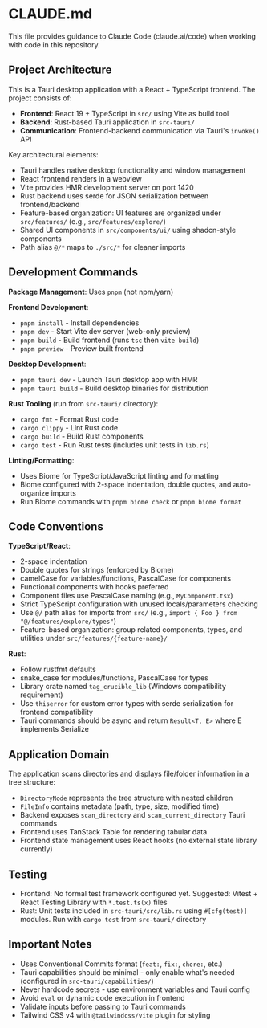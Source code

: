 # CLAUDE.md

This file provides guidance to Claude Code (claude.ai/code) when working with code in this repository.

## Project Architecture

This is a Tauri desktop application with a React + TypeScript frontend. The project consists of:

- **Frontend**: React 19 + TypeScript in `src/` using Vite as build tool
- **Backend**: Rust-based Tauri application in `src-tauri/`
- **Communication**: Frontend-backend communication via Tauri's `invoke()` API

Key architectural elements:
- Tauri handles native desktop functionality and window management
- React frontend renders in a webview
- Vite provides HMR development server on port 1420
- Rust backend uses serde for JSON serialization between frontend/backend
- Feature-based organization: UI features are organized under `src/features/` (e.g., `src/features/explore/`)
- Shared UI components in `src/components/ui/` using shadcn-style components
- Path alias `@/*` maps to `./src/*` for cleaner imports

## Development Commands

**Package Management**: Uses `pnpm` (not npm/yarn)

**Frontend Development**:
- `pnpm install` - Install dependencies
- `pnpm dev` - Start Vite dev server (web-only preview)
- `pnpm build` - Build frontend (runs `tsc` then `vite build`)
- `pnpm preview` - Preview built frontend

**Desktop Development**:
- `pnpm tauri dev` - Launch Tauri desktop app with HMR
- `pnpm tauri build` - Build desktop binaries for distribution

**Rust Tooling** (run from `src-tauri/` directory):
- `cargo fmt` - Format Rust code
- `cargo clippy` - Lint Rust code
- `cargo build` - Build Rust components
- `cargo test` - Run Rust tests (includes unit tests in `lib.rs`)

**Linting/Formatting**:
- Uses Biome for TypeScript/JavaScript linting and formatting
- Biome configured with 2-space indentation, double quotes, and auto-organize imports
- Run Biome commands with `pnpm biome check` or `pnpm biome format`

## Code Conventions

**TypeScript/React**:
- 2-space indentation
- Double quotes for strings (enforced by Biome)
- camelCase for variables/functions, PascalCase for components
- Functional components with hooks preferred
- Component files use PascalCase naming (e.g., `MyComponent.tsx`)
- Strict TypeScript configuration with unused locals/parameters checking
- Use `@/` path alias for imports from `src/` (e.g., `import { Foo } from "@/features/explore/types"`)
- Feature-based organization: group related components, types, and utilities under `src/features/{feature-name}/`

**Rust**:
- Follow rustfmt defaults
- snake_case for modules/functions, PascalCase for types
- Library crate named `tag_crucible_lib` (Windows compatibility requirement)
- Use `thiserror` for custom error types with serde serialization for frontend compatibility
- Tauri commands should be async and return `Result<T, E>` where E implements Serialize

## Application Domain

The application scans directories and displays file/folder information in a tree structure:
- `DirectoryNode` represents the tree structure with nested children
- `FileInfo` contains metadata (path, type, size, modified time)
- Backend exposes `scan_directory` and `scan_current_directory` Tauri commands
- Frontend uses TanStack Table for rendering tabular data
- Frontend state management uses React hooks (no external state library currently)

## Testing

- Frontend: No formal test framework configured yet. Suggested: Vitest + React Testing Library with `*.test.ts(x)` files
- Rust: Unit tests included in `src-tauri/src/lib.rs` using `#[cfg(test)]` modules. Run with `cargo test` from `src-tauri/` directory

## Important Notes

- Uses Conventional Commits format (`feat:`, `fix:`, `chore:`, etc.)
- Tauri capabilities should be minimal - only enable what's needed (configured in `src-tauri/capabilities/`)
- Never hardcode secrets - use environment variables and Tauri config
- Avoid `eval` or dynamic code execution in frontend
- Validate inputs before passing to Tauri commands
- Tailwind CSS v4 with `@tailwindcss/vite` plugin for styling
